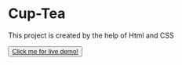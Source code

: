 <h1>Cup-Tea</h1>

<p>This project is created by the help of Html and CSS</p>

<button><a href="https://prity25-coder.github.io/Cup-Tea/" target="_blank"> Click me for live demo!</a></button>